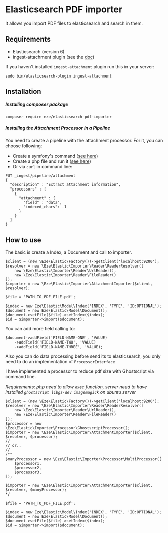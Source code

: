 # Elasticsearch PDF importer

It allows you import PDF files to elasticsearch and search in them.

## Requirements

- Elasticsearch (version 6)
- ingest-attachment plugin (see the [doc](https://www.elastic.co/guide/en/elasticsearch/plugins/master/ingest-attachment.html))

If you haven't installed `ingest-attachment` plugin run this in your server:
```
sudo bin/elasticsearch-plugin ingest-attachment
```

## Installation

##### Installing composer package
```
composer require eze/elasticsearch-pdf-importer
```

##### Installing the Attachment Processor in a Pipeline

You need to create a pipeline with the attachment processor. For it, you can choose following:
 - Create a symfony's command ([see here](examples/SetupCommand.php))
 - Create a php file and run it ([see here](examples/setup.php))
 - Or via `curl` in command line:
```
PUT _ingest/pipeline/attachment
{
  "description" : "Extract attachment information",
  "processors" : [
    {
      "attachment" : {
        "field" : "data",
        "indexed_chars": -1
      }
    }
  ]
}
```

## How to use

The basic is create a Index, a Document and call to importer.

```
$client = (new \Eze\Elastic\Factory())->getClient('localhost:9200');
$resolver = new \Eze\Elastic\Importer\Reader\ReaderResolver([
    new \Eze\Elastic\Importer\Reader\UrlReader(),
    new \Eze\Elastic\Importer\Reader\FileReader()
]);
$importer = new \Eze\Elastic\Importer\AttachmentImporter($client, $resolver);

$file = 'PATH_TO_PDF_FILE.pdf';

$index = new Eze\Elastic\Model\Index('INDEX', 'TYPE', 'ID:OPTIONAL');
$document = new Eze\Elastic\Model\Document();
$document->setFile($file)->setIndex($index);
$id = $importer->import($document);
```
You can add more field calling to:
```
$document->addField('FIELD-NAME-ONE', 'VALUE)
    ->addField('FIELD-NAME-TWO', 'VALUE)
    ->addField('FIELD-NAME-THREE', 'VALUE);
```

Also you can do data processing before send its to elasticsearch, you only need to do an implementation of `ProcessorInterface`

I have implemented a processor to reduce pdf size with Ghostscript via command line.

_Requirements: php need to allow `exec` function, server need to have installed `ghostscript libgs-dev imagemagick` on ubuntu server_

```
$client = (new \Eze\Elastic\Factory())->getClient('localhost:9200');
$resolver = new \Eze\Elastic\Importer\Reader\ReaderResolver([
    new \Eze\Elastic\Importer\Reader\UrlReader(),
    new \Eze\Elastic\Importer\Reader\FileReader()
]);
$processor = new \Eze\Elastic\Importer\Processor\GhostscriptProcessor();
$importer = new \Eze\Elastic\Importer\AttachmentImporter($client, $resolver, $processor);
//
// or..
//
/**
$manyProcessor = new \Eze\Elastic\Importer\Processor\MultiProcessor([
    $processor1,
    $processor2,
    $processor3,
]);

$importer = new \Eze\Elastic\Importer\AttachmentImporter($client, $resolver, $manyProcessor);
*/

$file = 'PATH_TO_PDF_FILE.pdf';

$index = new Eze\Elastic\Model\Index('INDEX', 'TYPE', 'ID:OPTIONAL');
$document = new Eze\Elastic\Model\Document();
$document->setFile($file)->setIndex($index);
$id = $importer->import($document);
```


